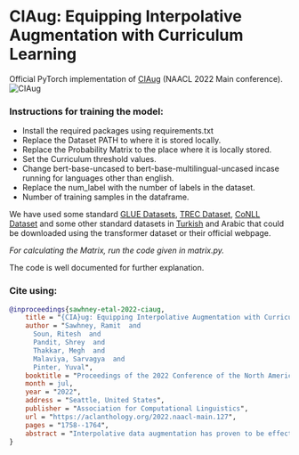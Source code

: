 # CIAug: Equipping Interpolative Augmentation with Curriculum Learning

Official PyTorch implementation of [CIAug](https://aclanthology.org/2022.naacl-main.127/) (NAACL 2022 Main conference).
![CIAug](https://i.postimg.cc/wBJXLJtR/Screenshot-2022-07-31-at-10-03-43-AM.png)

### Instructions for training the model:

- Install the required packages using requirements.txt
- Replace the Dataset PATH to where it is stored locally.
- Replace the Probability Matrix to the place where it is locally stored.
- Set the Curriculum threshold values.
- Change bert-base-uncased to bert-base-multilingual-uncased incase running for languages other than english.
- Replace the num_label with the number of labels in the dataset.
- Number of training samples in the dataframe.

We have used some standard [GLUE Datasets](https://huggingface.co/datasets/glue), [TREC Dataset](https://huggingface.co/datasets/trec), [CoNLL Dataset](https://huggingface.co/datasets/conll2003) and some other standard datasets in [Turkish](https://archive.ics.uci.edu/ml/datasets/TTC-3600%3A+Benchmark+dataset+for+Turkish+text+categorization) and Arabic that could be downloaded using the transformer dataset or their official webpage.

_For calculating the Matrix, run the code given in matrix.py._

The code is well documented for further explanation.

### Cite using:

```bibtex
@inproceedings{sawhney-etal-2022-ciaug,
    title = "{CIA}ug: Equipping Interpolative Augmentation with Curriculum Learning",
    author = "Sawhney, Ramit  and
      Soun, Ritesh  and
      Pandit, Shrey  and
      Thakkar, Megh  and
      Malaviya, Sarvagya  and
      Pinter, Yuval",
    booktitle = "Proceedings of the 2022 Conference of the North American Chapter of the Association for Computational Linguistics: Human Language Technologies",
    month = jul,
    year = "2022",
    address = "Seattle, United States",
    publisher = "Association for Computational Linguistics",
    url = "https://aclanthology.org/2022.naacl-main.127",
    pages = "1758--1764",
    abstract = "Interpolative data augmentation has proven to be effective for NLP tasks. Despite its merits, the sample selection process in mixup is random, which might make it difficult for the model to generalize better and converge faster. We propose CIAug, a novel curriculum-based learning method that builds upon mixup. It leverages the relative position of samples in hyperbolic embedding space as a complexity measure to gradually mix up increasingly difficult and diverse samples along training. CIAug achieves state-of-the-art results over existing interpolative augmentation methods on 10 benchmark datasets across 4 languages in text classification and named-entity recognition tasks. It also converges and achieves benchmark F1 scores 3 times faster. We empirically analyze the various components of CIAug, and evaluate its robustness against adversarial attacks.",
}
```
